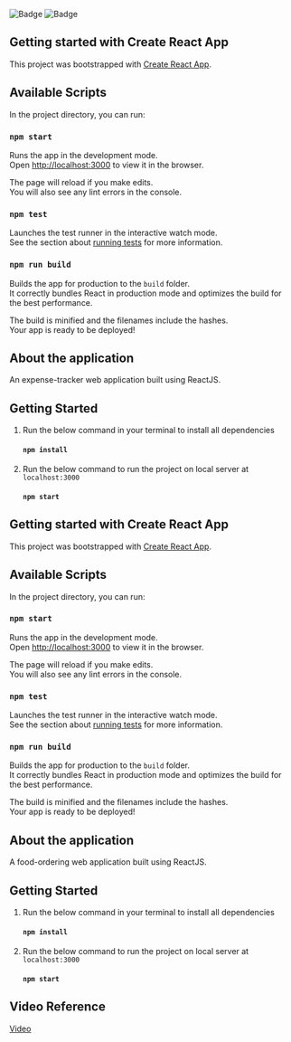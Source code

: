 ![Badge](https://img.shields.io/badge/food--ordering-application-green)
![Badge](https://img.shields.io/badge/open--source-%E2%9D%A4-red)

## Getting started with Create React App

This project was bootstrapped with [Create React App](https://github.com/facebook/create-react-app).

## Available Scripts

In the project directory, you can run:

### `npm start`

Runs the app in the development mode.\
Open [http://localhost:3000](http://localhost:3000) to view it in the browser.

The page will reload if you make edits.\
You will also see any lint errors in the console.

### `npm test`

Launches the test runner in the interactive watch mode.\
See the section about [running tests](https://facebook.github.io/create-react-app/docs/running-tests) for more information.

### `npm run build`

Builds the app for production to the `build` folder.\
It correctly bundles React in production mode and optimizes the build for the best performance.

The build is minified and the filenames include the hashes.\
Your app is ready to be deployed!

## About the application

An expense-tracker web application built using ReactJS.

## Getting Started

1. Run the below command in your terminal to install all dependencies
    #### `npm install`
2. Run the below command to run the project on local server at `localhost:3000` 
    #### `npm start`   


## Getting started with Create React App

This project was bootstrapped with [Create React App](https://github.com/facebook/create-react-app).

## Available Scripts

In the project directory, you can run:

### `npm start`

Runs the app in the development mode.\
Open [http://localhost:3000](http://localhost:3000) to view it in the browser.

The page will reload if you make edits.\
You will also see any lint errors in the console.

### `npm test`

Launches the test runner in the interactive watch mode.\
See the section about [running tests](https://facebook.github.io/create-react-app/docs/running-tests) for more information.

### `npm run build`

Builds the app for production to the `build` folder.\
It correctly bundles React in production mode and optimizes the build for the best performance.

The build is minified and the filenames include the hashes.\
Your app is ready to be deployed!

## About the application

A food-ordering web application built using ReactJS.

## Getting Started

1. Run the below command in your terminal to install all dependencies
    #### `npm install`
2. Run the below command to run the project on local server at `localhost:3000` 
    #### `npm start`   
    
## Video Reference
[Video](https://user-images.githubusercontent.com/80754608/127730891-8d5271f2-2018-4ab9-a9cd-b211d90b4426.mp4)
